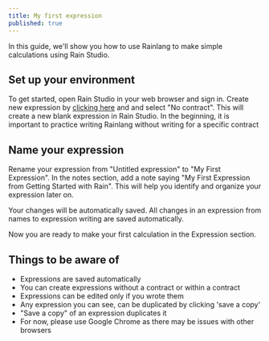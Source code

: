 ```yaml
---
title: My first expression
published: true
---
```


In this guide, we'll show you how to use Rainlang to make simple calculations using Rain Studio.

## Set up your environment

To get started, open Rain Studio in your web browser and sign in. Create new expression by [clicking here](/expression/new) and and select "No contract". This will create a new blank expression in Rain Studio. In the beginning, it is important to practice writing Rainlang without writing for a specific contract

## Name your expression

Rename your expression from "Untitled expression" to "My First Expression". In the notes section, add a note saying "My First Expression from Getting Started with Rain". This will help you identify and organize your expression later on.

Your changes will be automatically saved. All changes in an expression from names to expression writing are saved automatically.

Now you are ready to make your first calculation in the Expression section.

## Things to be aware of

- Expressions are saved automatically
- You can create expressions without a contract or within a contract
- Expressions can be edited only if you wrote them
- Any expression you can see, can be duplicated by clicking 'save a copy'
- "Save a copy" of an expression duplicates it
- For now, please use Google Chrome as there may be issues with other browsers

